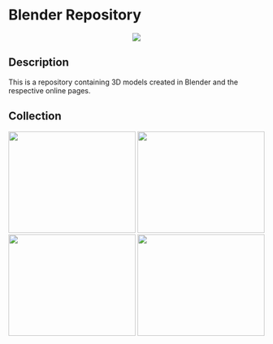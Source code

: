 # Blender Repository

<p align="center">
  <img src="https://image.ibb.co/hv8atU/blender.png"/>
</p>

## Description
This is a repository containing 3D models created in Blender and the respective online pages.

## Collection
<p float="left">
<img src="https://static.turbosquid.com/Preview/001324/466/Q1/_D.jpg" width="250" height="200"/>
<img src="https://static.turbosquid.com/Preview/2018/12/05__18_25_19/cover.pngCB5E56D4-F61D-4DAF-9246-5D26B8E36E65Default.jpg" width="250" height="200"/>
<img src="https://image.ibb.co/kLUnv9/10.png" width="250" height="200"/>
<img src="https://static.turbosquid.com/Preview/001324/466/Q1/_DHQ.jpg" width="250" height="200"/>
</p>
